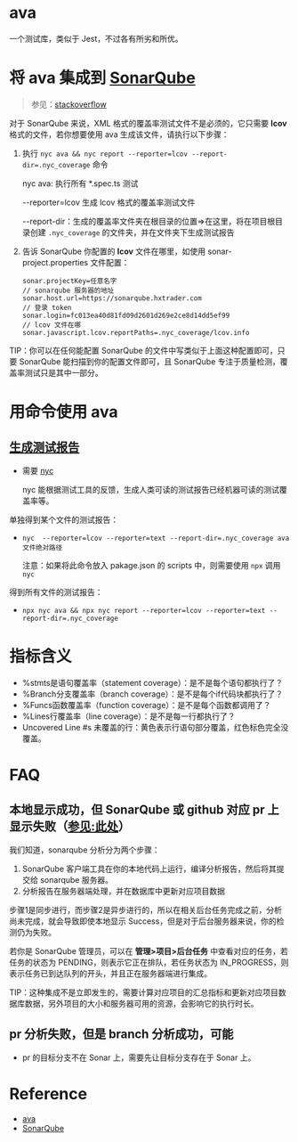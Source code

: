 # ava

一个测试库，类似于 Jest，不过各有所劣和所优。

# 将 ava 集成到 [SonarQube](https://docs.sonarqube.org/latest/) 

> 参见：[stackoverflow](https://stackoverflow.com/questions/56755397/merge-coverage-for-sonarqube-with-istabuljs-nyc) 

对于 SonarQube 来说，XML 格式的覆盖率测试文件不是必须的，它只需要 **lcov** 格式的文件，若你想要使用 ava 生成该文件，请执行以下步骤：

1. 执行 `nyc ava && nyc report --reporter=lcov --report-dir=.nyc_coverage` 命令

   nyc ava: 执行所有 *.spec.ts 测试

   --reporter=lcov 生成 lcov 格式的覆盖率测试文件

   --report-dir：生成的覆盖率文件夹在根目录的位置=>在这里，将在项目根目录创建 `.nyc_coverage` 的文件夹，并在文件夹下生成测试报告

2. 告诉 SonarQube 你配置的 **lcov** 文件在哪里，如使用 sonar-project.properties 文件配置：

   ```
   sonar.projectKey=任意名字
   // sonarqube 服务器的地址
   sonar.host.url=https://sonarqube.hxtrader.com
   // 登录 token
   sonar.login=fc013ea40d81fd09d2601d269e2ce8d14dd5ef99
   // lcov 文件在哪
   sonar.javascript.lcov.reportPaths=.nyc_coverage/lcov.info
   ```

TIP：你可以在任何能配置 SonarQube 的文件中写类似于上面这种配置即可，只要 SonarQube 能扫描到你的配置文件即可，且 SonarQube 专注于质量检测，覆盖率测试只是其中一部分。

# 用命令使用 ava

## [生成测试报告](https://github.com/avajs/ava-docs/blob/main/zh_CN/readme.md#%E4%BB%A3%E7%A0%81%E8%A6%86%E7%9B%96%E7%8E%87) 

- 需要 [nyc](https://github.com/istanbuljs/nyc)

  nyc 能根据测试工具的反馈，生成人类可读的测试报告已经机器可读的测试覆盖率等。

单独得到某个文件的测试报告：

- `nyc  --reporter=lcov --reporter=text --report-dir=.nyc_coverage ava 文件绝对路径`

  注意：如果将此命令放入 pakage.json 的 scripts 中，则需要使用 `npx` 调用 `nyc`

得到所有文件的测试报告：

- `npx nyc ava && npx nyc report --reporter=lcov --reporter=text --report-dir=.nyc_coverage`

# 指标含义

- %stmts是语句覆盖率（statement coverage）：是不是每个语句都执行了？
- %Branch分支覆盖率（branch coverage）：是不是每个if代码块都执行了？
- %Funcs函数覆盖率（function coverage）：是不是每个函数都调用了？
- %Lines行覆盖率（line coverage）：是不是每一行都执行了？
- Uncovered Line #s 未覆盖的行：黄色表示行语句部分覆盖，红色标色完全没覆盖。

# FAQ

## 本地显示成功，但 SonarQube 或 github 对应 pr 上显示失败（[参见:此处](https://blog.csdn.net/a910196454/article/details/111348833)）

我们知道，sonarqube 分析分为两个步骤：

1. SonarQube 客户端工具在你的本地代码上运行，编译分析报告，然后将其提交给 sonarqube 服务器。
2. 分析报告在服务器端处理，并在数据库中更新对应项目数据

步骤1是同步进行，而步骤2是异步进行的，所以在相关后台任务完成之前，分析尚未完成，就会导致即使本地显示 Success，但是对于后台服务器来说，你的检测仍为失败。

若你是 SonarQube 管理员，可以在 **管理>项目>后台任务** 中查看对应的任务，若任务的状态为 PENDING，则表示它正在排队，若任务状态为 IN_PROGRESS，则表示任务已到达队列的开头，并且正在服务器端进行集成。

TIP：这种集成不是立即发生的，需要计算对应项目的汇总指标和更新对应项目数据库数据，另外项目的大小和服务器可用的资源，会影响它的执行时长。

## pr 分析失败，但是 branch 分析成功，可能

- pr 的目标分支不在 Sonar 上，需要先让目标分支存在于 Sonar 上。

# Reference

- [ava](https://github.com/avajs/ava) 
- [SonarQube](https://docs.sonarqube.org/latest/) 

